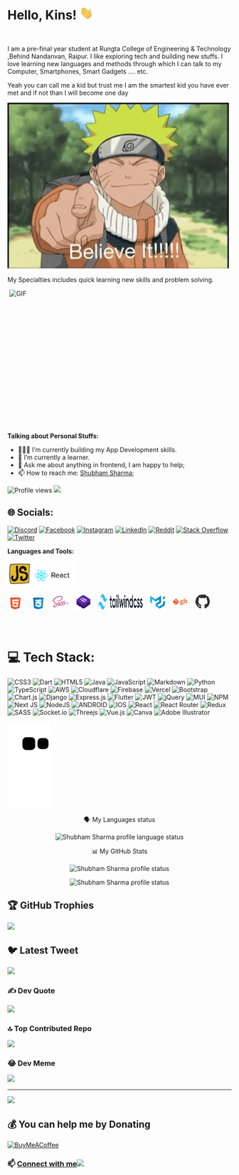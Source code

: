 # Hello, Kins! <img src="./Assets/hi.gif" height="30px">

<br />

I am a pre-final year student at Rungta College of Engineering & Technology ,Behind Nandanvan, Raipur. I like exploring tech and building new stuffs. I love learning new languages and methods through which I can talk to my Computer, Smartphones, Smart Gadgets .... etc.


Yeah you can call me a kid but trust me I am the smartest kid you have ever met and if not than I will become one day  

![naruto-uzumaki-believe-it-so-am-I](Assets/naruto-uzumaki-believe-it.gif)

My Specialties includes quick learning new skills and problem solving.

<img align="right" alt="GIF" src="https://media0.giphy.com/media/lXHwJv89PvdN200Anr/giphy.gif?cid=790b7611e4d17f0e0041240b4ad93fd94cf4a998b9003ab9&rid=giphy.gif&ct=g" width="500" height="320" />

**Talking about Personal Stuffs:**

- 👨🏽‍💻 I’m currently building my App Development skills.
- 🌱 I’m currently a learner.
- 💬 Ask me about anything in frontend, I am happy to help;
- 📫 How to reach me: [Shubham Sharma](https://www.linkedin.com/in/0xshubhamsharma2022/);

![Profile views](https://gpvc.arturio.dev/ComputerKeeda?v=3)
![](https://visitor-badge.glitch.me/badge?page_id=ComputerKeeda.ComputerKeeda)


## 🌐 Socials:
[![Discord](https://img.shields.io/badge/Discord-%237289DA.svg?logo=discord&logoColor=white)](https://discord.gg/0xshubhamsharma) [![Facebook](https://img.shields.io/badge/Facebook-%231877F2.svg?logo=Facebook&logoColor=white)](https://facebook.com/0xshubhamsharma) [![Instagram](https://img.shields.io/badge/Instagram-%23E4405F.svg?logo=Instagram&logoColor=white)](https://instagram.com/0xshubhamsharma) [![LinkedIn](https://img.shields.io/badge/LinkedIn-%230077B5.svg?logo=linkedin&logoColor=white)](https://linkedin.com/in/0xshubhamsharma) [![Reddit](https://img.shields.io/badge/Reddit-%23FF4500.svg?logo=Reddit&logoColor=white)](https://reddit.com/user/0xshubhamsharma) [![Stack Overflow](https://img.shields.io/badge/-Stackoverflow-FE7A16?logo=stack-overflow&logoColor=white)](https://stackoverflow.com/users/18187995) [![Twitter](https://img.shields.io/badge/Twitter-%231DA1F2.svg?logo=Twitter&logoColor=white)](https://twitter.com/0xShubhamSharma) 

**Languages and Tools:**

<p align="center">
  <div align="left" style=" display : flex; align-items: center; justify-content: start;">
  <!-- <img src="./Assets/c++.gif" width="45">    -->
  <!-- <img src="./Assets/python.gif" width="40">  -->
  <img src="./Assets/js.webp" width="55">
  <img src="./Assets/react.gif" width="100" height="">
  </div>
  <br>
  <div align="left" style=" display : flex; align-items: center; justify-content: start; gap : 1rem ;">
  <img src="./Assets/html.gif" width="35">
  <img src="./Assets/css.gif" width="35">
  <img src="./Assets/scss.png" width="35">
  <img src="./Assets/bootstrap.gif" width="35">
  <img src="./Assets/tailwindcss-logotype.svg" width="100" height="35">
  <img src="./Assets/material-ui.svg" width="35">
  <img src="./Assets/git.gif" width="35">
  <img src="./Assets/github.webp" width="35">
  </div>
</p>

<br/>
<br/>

# 💻 Tech Stack:
![CSS3](https://img.shields.io/badge/css3-%231572B6.svg?style=for-the-badge&logo=css3&logoColor=white) ![Dart](https://img.shields.io/badge/dart-%230175C2.svg?style=for-the-badge&logo=dart&logoColor=white) ![HTML5](https://img.shields.io/badge/html5-%23E34F26.svg?style=for-the-badge&logo=html5&logoColor=white) ![Java](https://img.shields.io/badge/java-%23ED8B00.svg?style=for-the-badge&logo=java&logoColor=white) ![JavaScript](https://img.shields.io/badge/javascript-%23323330.svg?style=for-the-badge&logo=javascript&logoColor=%23F7DF1E) ![Markdown](https://img.shields.io/badge/markdown-%23000000.svg?style=for-the-badge&logo=markdown&logoColor=white) ![Python](https://img.shields.io/badge/python-3670A0?style=for-the-badge&logo=python&logoColor=ffdd54) ![TypeScript](https://img.shields.io/badge/typescript-%23007ACC.svg?style=for-the-badge&logo=typescript&logoColor=white) ![AWS](https://img.shields.io/badge/AWS-%23FF9900.svg?style=for-the-badge&logo=amazon-aws&logoColor=white) ![Cloudflare](https://img.shields.io/badge/Cloudflare-F38020?style=for-the-badge&logo=Cloudflare&logoColor=white) ![Firebase](https://img.shields.io/badge/firebase-%23039BE5.svg?style=for-the-badge&logo=firebase) ![Vercel](https://img.shields.io/badge/vercel-%23000000.svg?style=for-the-badge&logo=vercel&logoColor=white) ![Bootstrap](https://img.shields.io/badge/bootstrap-%23563D7C.svg?style=for-the-badge&logo=bootstrap&logoColor=white) ![Chart.js](https://img.shields.io/badge/chart.js-F5788D.svg?style=for-the-badge&logo=chart.js&logoColor=white) ![Django](https://img.shields.io/badge/django-%23092E20.svg?style=for-the-badge&logo=django&logoColor=white) ![Express.js](https://img.shields.io/badge/express.js-%23404d59.svg?style=for-the-badge&logo=express&logoColor=%2361DAFB) ![Flutter](https://img.shields.io/badge/Flutter-%2302569B.svg?style=for-the-badge&logo=Flutter&logoColor=white) ![JWT](https://img.shields.io/badge/JWT-black?style=for-the-badge&logo=JSON%20web%20tokens) ![jQuery](https://img.shields.io/badge/jquery-%230769AD.svg?style=for-the-badge&logo=jquery&logoColor=white) ![MUI](https://img.shields.io/badge/MUI-%230081CB.svg?style=for-the-badge&logo=material-ui&logoColor=white) ![NPM](https://img.shields.io/badge/NPM-%23000000.svg?style=for-the-badge&logo=npm&logoColor=white) ![Next JS](https://img.shields.io/badge/Next-black?style=for-the-badge&logo=next.js&logoColor=white) ![NodeJS](https://img.shields.io/badge/node.js-6DA55F?style=for-the-badge&logo=node.js&logoColor=white) ![ANDROID](https://img.shields.io/badge/android-%2320232a.svg?style=for-the-badge&logo=android&logoColor=%a4c639) ![IOS](https://img.shields.io/badge/IOS-%2320232a.svg?style=for-the-badge&logo=apple&logoColor=white) ![React](https://img.shields.io/badge/react-%2320232a.svg?style=for-the-badge&logo=react&logoColor=%2361DAFB) ![React Router](https://img.shields.io/badge/React_Router-CA4245?style=for-the-badge&logo=react-router&logoColor=white) ![Redux](https://img.shields.io/badge/redux-%23593d88.svg?style=for-the-badge&logo=redux&logoColor=white) ![SASS](https://img.shields.io/badge/SASS-hotpink.svg?style=for-the-badge&logo=SASS&logoColor=white) ![Socket.io](https://img.shields.io/badge/Socket.io-black?style=for-the-badge&logo=socket.io&badgeColor=010101) ![Threejs](https://img.shields.io/badge/threejs-black?style=for-the-badge&logo=three.js&logoColor=white) ![Vue.js](https://img.shields.io/badge/vuejs-%2335495e.svg?style=for-the-badge&logo=vuedotjs&logoColor=%234FC08D) ![Canva](https://img.shields.io/badge/Canva-%2300C4CC.svg?style=for-the-badge&logo=Canva&logoColor=white) ![Adobe Illustrator](https://img.shields.io/badge/adobeillustrator-%23FF9A00.svg?style=for-the-badge&logo=adobeillustrator&logoColor=white)

<picture>
  <source media="(prefers-color-scheme: dark)" srcset="https://raw.githubusercontent.com/ComputerKeeda/ComputerKeeda/output/github-contribution-grid-snake-dark.svg">
  <source media="(prefers-color-scheme: light)" srcset="https://raw.githubusercontent.com/ComputerKeeda/ComputerKeeda/output/github-contribution-grid-snake.svg">
  <img alt="github contribution grid snake animation" src="https://raw.githubusercontent.com/ComputerKeeda/ComputerKeeda/output/github-contribution-grid-snake.svg">
</picture>


<p align="center" style="margin-bottom: 1rem">🗣 My Languages status</p>
<p align="center">
  <img
    src="https://github-readme-stats.vercel.app/api/top-langs/?username=ComputerKeeda&layout=compact&border_radius=20&theme=algolia"
    alt="Shubham Sharma profile language status"
  />
</p>
<p align="center" style="margin-bottom: 1rem">📊 My GitHub Stats</p>
<p align="center">
  <img
    src="https://github-readme-stats.vercel.app/api?username=ComputerKeeda&show_icons=true&hide=issues,prs&theme=algolia&border_radius=20"
    alt="Shubham Sharma profile status"
  />
</p>
<p align="center">
  <img
    src="https://github-readme-streak-stats.herokuapp.com/?user=ComputerKeeda&theme=algolia&hide_border=true"
    alt="Shubham Sharma profile status"
  />
</p>


## 🏆 GitHub Trophies
![](https://github-profile-trophy.vercel.app/?username=ComputerKeeda&theme=radical&no-frame=false&no-bg=false&margin-w=4)

## 🐦 Latest Tweet
[![](https://gtce.itsvg.in/api?username=0xShubhamSharma)](https://github.com/VishwaGauravIn/github-twitter-card-embed)

### ✍️ Dev Quote
![](https://quotes-github-readme.vercel.app/api?type=horizontal&theme=radical)

### 🔝 Top Contributed Repo
![](https://github-contributor-stats.vercel.app/api?username=ComputerKeeda&limit=5&theme=onedark&combine_all_yearly_contributions=true)

### 😂 Dev Meme
<img src="https://rm.up.railway.app/" width="512px"/>

---
[![](https://visitcount.itsvg.in/api?id=ComputerKeeda&icon=2&color=0)](https://visitcount.itsvg.in)

  ## 💰 You can help me by Donating
  [![BuyMeACoffee](https://img.shields.io/badge/Buy%20Me%20a%20Coffee-ffdd00?style=for-the-badge&logo=buy-me-a-coffee&logoColor=black)](https://www.buymeacoffee.com/0xshubhamsharma) 



### 📫 [Connect with me](https://www.linkedin.com/in/0xshubhamsharma/)<img src="https://raw.githubusercontent.com/ShahriarShafin/ShahriarShafin/main/Assets/handshake.gif" height="32px">
